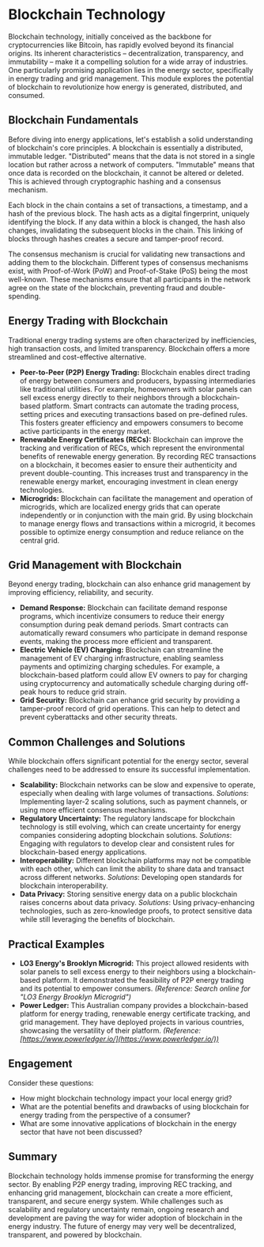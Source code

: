 # Blockchain Technology

Blockchain technology, initially conceived as the backbone for cryptocurrencies like Bitcoin, has rapidly evolved beyond its financial origins. Its inherent characteristics – decentralization, transparency, and immutability – make it a compelling solution for a wide array of industries. One particularly promising application lies in the energy sector, specifically in energy trading and grid management. This module explores the potential of blockchain to revolutionize how energy is generated, distributed, and consumed.

## Blockchain Fundamentals

Before diving into energy applications, let's establish a solid understanding of blockchain's core principles. A blockchain is essentially a distributed, immutable ledger. "Distributed" means that the data is not stored in a single location but rather across a network of computers. "Immutable" means that once data is recorded on the blockchain, it cannot be altered or deleted. This is achieved through cryptographic hashing and a consensus mechanism.

Each block in the chain contains a set of transactions, a timestamp, and a hash of the previous block. The hash acts as a digital fingerprint, uniquely identifying the block. If any data within a block is changed, the hash also changes, invalidating the subsequent blocks in the chain. This linking of blocks through hashes creates a secure and tamper-proof record.

The consensus mechanism is crucial for validating new transactions and adding them to the blockchain. Different types of consensus mechanisms exist, with Proof-of-Work (PoW) and Proof-of-Stake (PoS) being the most well-known. These mechanisms ensure that all participants in the network agree on the state of the blockchain, preventing fraud and double-spending.

## Energy Trading with Blockchain

Traditional energy trading systems are often characterized by inefficiencies, high transaction costs, and limited transparency. Blockchain offers a more streamlined and cost-effective alternative.

*   **Peer-to-Peer (P2P) Energy Trading:** Blockchain enables direct trading of energy between consumers and producers, bypassing intermediaries like traditional utilities. For example, homeowners with solar panels can sell excess energy directly to their neighbors through a blockchain-based platform. Smart contracts can automate the trading process, setting prices and executing transactions based on pre-defined rules. This fosters greater efficiency and empowers consumers to become active participants in the energy market.
*   **Renewable Energy Certificates (RECs):** Blockchain can improve the tracking and verification of RECs, which represent the environmental benefits of renewable energy generation. By recording REC transactions on a blockchain, it becomes easier to ensure their authenticity and prevent double-counting. This increases trust and transparency in the renewable energy market, encouraging investment in clean energy technologies.
*   **Microgrids:** Blockchain can facilitate the management and operation of microgrids, which are localized energy grids that can operate independently or in conjunction with the main grid. By using blockchain to manage energy flows and transactions within a microgrid, it becomes possible to optimize energy consumption and reduce reliance on the central grid.

## Grid Management with Blockchain

Beyond energy trading, blockchain can also enhance grid management by improving efficiency, reliability, and security.

*   **Demand Response:** Blockchain can facilitate demand response programs, which incentivize consumers to reduce their energy consumption during peak demand periods. Smart contracts can automatically reward consumers who participate in demand response events, making the process more efficient and transparent.
*   **Electric Vehicle (EV) Charging:** Blockchain can streamline the management of EV charging infrastructure, enabling seamless payments and optimizing charging schedules. For example, a blockchain-based platform could allow EV owners to pay for charging using cryptocurrency and automatically schedule charging during off-peak hours to reduce grid strain.
*   **Grid Security:** Blockchain can enhance grid security by providing a tamper-proof record of grid operations. This can help to detect and prevent cyberattacks and other security threats.

## Common Challenges and Solutions

While blockchain offers significant potential for the energy sector, several challenges need to be addressed to ensure its successful implementation.

*   **Scalability:** Blockchain networks can be slow and expensive to operate, especially when dealing with large volumes of transactions. *Solutions*: Implementing layer-2 scaling solutions, such as payment channels, or using more efficient consensus mechanisms.
*   **Regulatory Uncertainty:** The regulatory landscape for blockchain technology is still evolving, which can create uncertainty for energy companies considering adopting blockchain solutions. *Solutions*: Engaging with regulators to develop clear and consistent rules for blockchain-based energy applications.
*   **Interoperability:** Different blockchain platforms may not be compatible with each other, which can limit the ability to share data and transact across different networks. *Solutions*: Developing open standards for blockchain interoperability.
*   **Data Privacy:** Storing sensitive energy data on a public blockchain raises concerns about data privacy. *Solutions*: Using privacy-enhancing technologies, such as zero-knowledge proofs, to protect sensitive data while still leveraging the benefits of blockchain.

## Practical Examples

*   **LO3 Energy's Brooklyn Microgrid:** This project allowed residents with solar panels to sell excess energy to their neighbors using a blockchain-based platform. It demonstrated the feasibility of P2P energy trading and its potential to empower consumers.
    *(Reference: Search online for "LO3 Energy Brooklyn Microgrid")*
*   **Power Ledger:** This Australian company provides a blockchain-based platform for energy trading, renewable energy certificate tracking, and grid management. They have deployed projects in various countries, showcasing the versatility of their platform.
    *(Reference: [https://www.powerledger.io/](https://www.powerledger.io/))*

## Engagement

Consider these questions:

*   How might blockchain technology impact your local energy grid?
*   What are the potential benefits and drawbacks of using blockchain for energy trading from the perspective of a consumer?
*   What are some innovative applications of blockchain in the energy sector that have not been discussed?

## Summary

Blockchain technology holds immense promise for transforming the energy sector. By enabling P2P energy trading, improving REC tracking, and enhancing grid management, blockchain can create a more efficient, transparent, and secure energy system. While challenges such as scalability and regulatory uncertainty remain, ongoing research and development are paving the way for wider adoption of blockchain in the energy industry. The future of energy may very well be decentralized, transparent, and powered by blockchain.